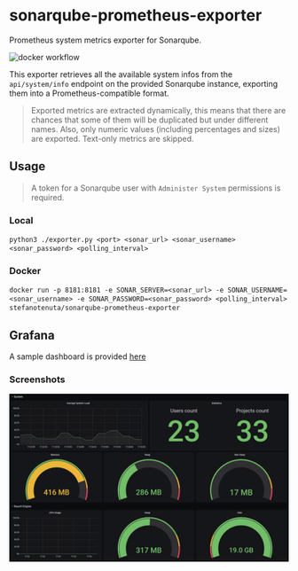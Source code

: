 # sonarqube-prometheus-exporter
Prometheus system metrics exporter for Sonarqube.

![docker workflow](https://github.com/st-apps/sonarqube-prometheus-exporter/actions/workflows/docker-publish.yml/badge.svg)

This exporter retrieves all the available system infos from the `api/system/info` endpoint on the provided Sonarqube instance, exporting them into a Prometheus-compatible format.

> Exported metrics are extracted dynamically, this means that there are chances that some of them will be duplicated but under different names.
> Also, only numeric values (including percentages and sizes) are exported. Text-only metrics are skipped.

## Usage

> A token for a Sonarqube user with `Administer System` permissions is required.

### Local

```
python3 ./exporter.py <port> <sonar_url> <sonar_username> <sonar_password> <polling_interval>
```

### Docker

```
docker run -p 8181:8181 -e SONAR_SERVER=<sonar_url> -e SONAR_USERNAME=<sonar_username> -e SONAR_PASSWORD=<sonar_password> <polling_interval> stefanotenuta/sonarqube-prometheus-exporter
```
## Grafana

A sample dashboard is provided [here](grafana-dashboard.json)

### Screenshots

![grafana-screenshot](./images/grafana-screenshot.png)

